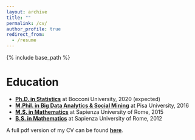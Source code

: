 ```yaml
---
layout: archive
title: ""
permalink: /cv/
author_profile: true
redirect_from:
  - /resume
---
```


{% include base_path %}

Education
======
* [__Ph.D. in Statistics__](https://www.unibocconi.eu/wps/wcm/connect/Bocconi/SitoPubblico_EN/Navigation+Tree/Home/Programs/PhD/PhD+in+Statistics/PhD+in+Statistics) at Bocconi University, 2020 (expected)
* [__M.Phil. in Big Data Analytics & Social Mining__](https://masterbigdata.it/) at Pisa University, 2016
* [__M.S. in Mathematics__](https://www.mat.uniroma1.it/didattica/corsi-di-laurea/matematica-magistrale) at Sapienza University of Rome, 2015
* [__B.S. in Mathematics__](https://www.mat.uniroma1.it/didattica/corsi-di-laurea/matematica-triennale) at Sapienza University of Rome, 2012

A full pdf version of my CV can be found [__here__](https://github.com/martacatalano/martacatalano.github.io/blob/master/files/MartaCatalano_CV_Feb2019.pdf).
  
<!-- Teaching
======
 <ul>{% for post in site.teaching %} 
    {% include archive-single-cv.html %}
  {% endfor %}</ul> -->
  

